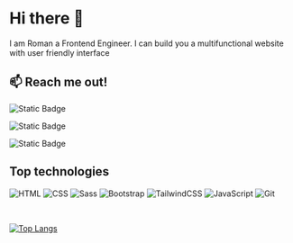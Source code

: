 # Hi there 👏

I am Roman a Frontend Engineer.
I can build you a multifunctional website with user friendly interface

## 📫 Reach me out!

![Static Badge](https://img.shields.io/badge/Instagram-%23FFD700?logo=Instagram)

![Static Badge](https://img.shields.io/badge/linkedIn-%231E90FF?logo=linkedIn)

![Static Badge](https://img.shields.io/badge/Telegram-%234169E1?logo=Telegram)

## Top technologies

![HTML](https://img.shields.io/badge/HTML5-E34F26?style=for-the-badge&logo=html5&logoColor=white) ![CSS](https://img.shields.io/badge/CSS3-1572B6?style=for-the-badge&logo=css3&logoColor=white) 
![Sass](https://img.shields.io/badge/Sass-CC6699?style=for-the-badge&logo=sass&logoColor=white) ![Bootstrap](https://img.shields.io/badge/Bootstrap-7952B3?style=for-the-badge&logo=bootstrap&logoColor=white)
![TailwindCSS](https://img.shields.io/badge/TailwindCSS-38B2AC?style=for-the-badge&logo=tailwind-css&logoColor=white) ![JavaScript](https://img.shields.io/badge/JavaScript-F7DF1E?style=for-the-badge&logo=javascript&logoColor=black) ![Git](https://img.shields.io/badge/Git-F05032?style=for-the-badge&logo=git&logoColor=white)

</br>

[![Top Langs](https://github-readme-stats.vercel.app/api/top-langs/?username=romantelemuha)](https://github.com/romantelemuha/github-readme-stats)


